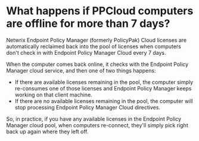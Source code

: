# What happens if PPCloud computers are offline for more than 7 days?

Netwrix Endpoint Policy Manager (formerly PolicyPak) Cloud licenses are automatically reclaimed back
into the pool of licenses when computers don't check in with Endpoint Policy Manager Cloud every 7
days.

When the computer comes back online, it checks with the Endpoint Policy Manager cloud service, and
then one of two things happens:

- If there are available licenses remaining in the pool, the computer simply re-consumes one of
  those licenses and Endpoint Policy Manager keeps working on that client machine.
- If there are no available licenses remaining in the pool, the computer will stop processing
  Endpoint Policy Manager Cloud directives.

So, in practice, if you have any available licenses in the Endpoint Policy Manager cloud pool, when
computers re-connect, they'll simply pick right back up again where they left off.
